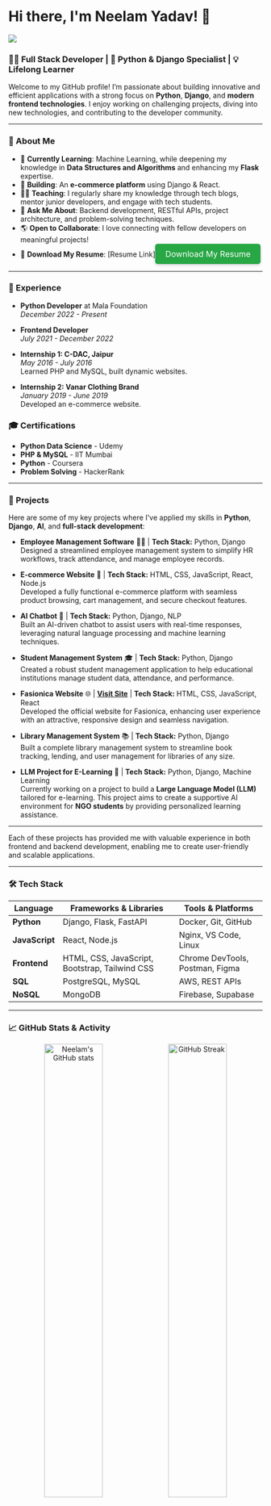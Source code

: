 # Hi there, I'm Neelam Yadav! 👋

<p align=" full"> <img src="https://www.digitaladlectio.com/wp-content/uploads/2020/04/New-PNC-Animated-Banners.gif" /> <!-- replace with link to your banner image -->

### 👩‍💻 Full Stack Developer | 🐍 Python & Django Specialist | 💡 Lifelong Learner

Welcome to my GitHub profile! I’m passionate about building innovative and efficient applications with a strong focus on **Python**, **Django**, and **modern frontend technologies**. I enjoy working on challenging projects, diving into new technologies, and contributing to the developer community.

---

### 🚀 About Me

- 🌱 **Currently Learning**: Machine Learning, while deepening my knowledge in **Data Structures and Algorithms** and enhancing my **Flask** expertise.
- 🔭 **Building**: An **e-commerce platform** using Django & React.
- 👨‍🏫 **Teaching**: I regularly share my knowledge through tech blogs, mentor junior developers, and engage with tech students.
- 💬 **Ask Me About**: Backend development, RESTful APIs, project architecture, and problem-solving techniques.
- 🌎 **Open to Collaborate**: I love connecting with fellow developers on meaningful projects!
- 📄 **Download My Resume**: [Resume Link]<a href="https://drive.google.com/uc?id=YOUR_FILE_ID" target="_blank" style="display:inline-block; padding:10px 20px; font-size:16px; color:white; background-color:#28a745; border-radius:5px; text-decoration:none; border: none; box-shadow: 0 2px 5px rgba(0,0,0,0.2);">Download My Resume</a>




---

### 💼 Experience

- **Python Developer** at Mala Foundation  
  *December 2022 - Present*
  
- **Frontend Developer**  
  *July 2021 - December 2022*

- **Internship 1: C-DAC, Jaipur**  
  *May 2016 - July 2016*  
  Learned PHP and MySQL, built dynamic websites.

- **Internship 2: Vanar Clothing Brand**  
  *January 2019 - June 2019*  
  Developed an e-commerce website.

### 🎓 Certifications

- **Python Data Science** - Udemy
- **PHP & MySQL** - IIT Mumbai
- **Python** - Coursera
- **Problem Solving** - HackerRank
---

### 🚀 Projects

Here are some of my key projects where I've applied my skills in **Python**, **Django**, **AI**, and **full-stack development**:

- **Employee Management Software** 🧑‍💼 | **Tech Stack:** Python, Django  
   Designed a streamlined employee management system to simplify HR workflows, track attendance, and manage employee records.

- **E-commerce Website** 🛒 | **Tech Stack:** HTML, CSS, JavaScript, React, Node.js  
   Developed a fully functional e-commerce platform with seamless product browsing, cart management, and secure checkout features.

- **AI Chatbot** 🤖 | **Tech Stack:** Python, Django, NLP  
   Built an AI-driven chatbot to assist users with real-time responses, leveraging natural language processing and machine learning techniques.

- **Student Management System** 🎓 | **Tech Stack:** Python, Django  
   Created a robust student management application to help educational institutions manage student data, attendance, and performance.

- **Fasionica Website** 🌐 | **[Visit Site](https://fasionica.com/)** | **Tech Stack:** HTML, CSS, JavaScript, React  
   Developed the official website for Fasionica, enhancing user experience with an attractive, responsive design and seamless navigation.

- **Library Management System** 📚 | **Tech Stack:** Python, Django  
   Built a complete library management system to streamline book tracking, lending, and user management for libraries of any size.

- **LLM Project for E-Learning** 📘 | **Tech Stack:** Python, Django, Machine Learning  
   Currently working on a project to build a **Large Language Model (LLM)** tailored for e-learning. This project aims to create a supportive AI environment for **NGO students** by providing personalized learning assistance.

---

Each of these projects has provided me with valuable experience in both frontend and backend development, enabling me to create user-friendly and scalable applications.

---

### 🛠️ Tech Stack

| Language         | Frameworks & Libraries                     | Tools & Platforms               |
|------------------|--------------------------------------------|---------------------------------|
| **Python**       | Django, Flask, FastAPI                     | Docker, Git, GitHub             |
| **JavaScript**   | React, Node.js                             | Nginx, VS Code, Linux           |
| **Frontend**     | HTML, CSS, JavaScript, Bootstrap, Tailwind CSS | Chrome DevTools, Postman, Figma |
| **SQL**          | PostgreSQL, MySQL                          | AWS, REST APIs                  |
| **NoSQL**        | MongoDB                                    | Firebase, Supabase              |

---

### 📈 GitHub Stats & Activity

<div align="center">
    <img src="https://github-readme-stats.vercel.app/api?username=NeelamYadav&show_icons=true&theme=radical" width="48%" alt="Neelam's GitHub stats">
    <img src="https://github-readme-streak-stats.herokuapp.com/?user=NeelamYadav&theme=radical" width="48%" alt="GitHub Streak">
</div>
<div align="center">
    <img src="https://github-readme-stats.vercel.app/api/top-langs/?username=NeelamYadav&layout=compact&theme=radical" width="50%" alt="Top Languages">
</div>

---

### 📚 Latest Blog Posts

I love writing tutorials and sharing my knowledge. Here are some recent articles:

<!-- Replace with your blog links or use GitHub Actions to auto-update this section -->
- [Building RESTful APIs with Django Rest Framework](https://medium.com/...)
- [A Complete Guide to Flask for Beginners](https://medium.com/...)
- [Why Python is the Best Choice for Backend Development](https://medium.com/...)

---
### 📝 Check Out My Daily Blog Posts!

Feel free to visit my blog on Medium for insights, tutorials, and thoughts on tech and development:

[![Medium](https://img.shields.io/badge/Medium-black?style=flat&logo=medium&logoColor=white)](https://medium.com/@yaduvanshineelam09)
---

### 📬 How to Reach Me

Let's connect! Feel free to reach out for collaborations, discussions, or just to say hello.

[![LinkedIn](https://img.shields.io/badge/LinkedIn-blue?style=flat&logo=linkedin&logoColor=white)](https://www.linkedin.com/in/neelam-yadav-882076207/)
[![Email](https://img.shields.io/badge/Email-red?style=flat&logo=gmail&logoColor=white)](mailto:yaduvanshineelam09@gmail.com)
[![Portfolio](https://img.shields.io/badge/Portfolio-grey?style=flat&logo=internet-explorer&logoColor=white)](https://neelamyadav.com)
[![Medium](https://img.shields.io/badge/Medium-black?style=flat&logo=medium&logoColor=white)](https://medium.com/@yaduvanshineelam09)

---
### ⚡ Fun Fact

> When I’m not coding, you can find me exploring new tech gadgets, binge-watching sci-fi shows, or trying out new recipes in the kitchen!

---

![Visitor Count](https://komarev.com/ghpvc/?username=NeelamYadav&color=blue&style=flat-square)

---
### 🎉 Thanks for Visiting! 🙌

<div align="center">
    <img src="https://readme-typing-svg.demolab.com?font=Fira+Code&size=24&pause=1000&color=F70000&center=true&vCenter=true&width=435&lines=Thanks+for+visiting+my+GitHub+profile!+😊" alt="Thanks for visiting my GitHub profile!">
</div>
---
